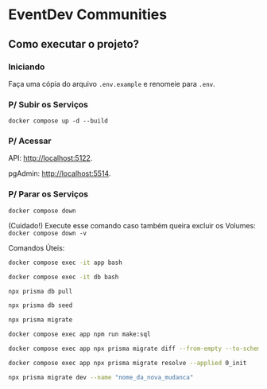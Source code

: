 # EventDev Communities

## Como executar o projeto?

### Iniciando

Faça uma cópia do arquivo `.env.example` e renomeie para `.env`.

### P/ Subir os Serviços

`docker compose up -d --build`

### P/ Acessar

API: <http://localhost:5122>.

pgAdmin: <http://localhost:5514>.

### P/ Parar os Serviços

`docker compose down`

(Cuidado!) Execute esse comando caso também queira excluir os Volumes: `docker compose down -v`

Comandos Úteis:

```bash
docker compose exec -it app bash

docker compose exec -it db bash

npx prisma db pull

npx prisma db seed

npx prisma migrate
```

```bash
docker compose exec app npm run make:sql

docker compose exec app npx prisma migrate diff --from-empty --to-schema-datamodel prisma/schema.prisma --script > prisma/migrations/0_init/migration.sql

docker compose exec app npx prisma migrate resolve --applied 0_init

npx prisma migrate dev --name "nome_da_nova_mudanca"
```
